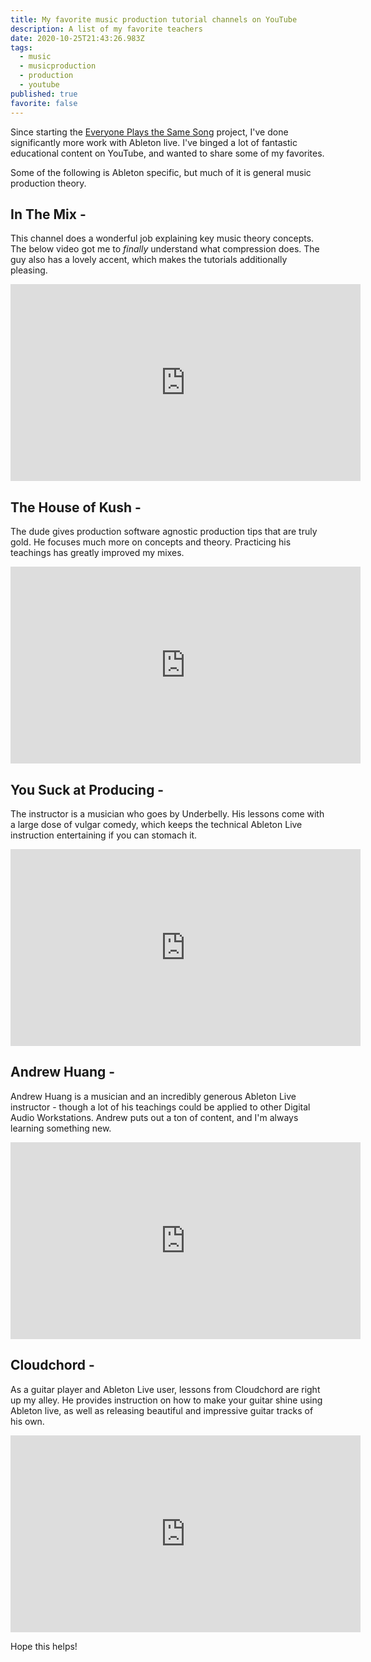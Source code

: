 ```yaml
---
title: My favorite music production tutorial channels on YouTube
description: A list of my favorite teachers
date: 2020-10-25T21:43:26.983Z
tags:
  - music
  - musicproduction
  - production
  - youtube
published: true
favorite: false
---
```

Since starting the [Everyone Plays the Same Song](https://natespilman.com/blog/everyone-plays-the-same-song/) project, I've done significantly more work with Ableton live. I've binged a lot of fantastic educational content on YouTube, and wanted to share some of my favorites. 

Some of the following is Ableton specific, but much of it is general music production theory. 





## In The Mix -

 This channel does a wonderful job explaining key music theory concepts. The below video got me to *finally* understand what compression does. The guy also has a lovely accent, which makes the tutorials additionally pleasing. 

<iframe width="560" height="315" src="https://www.youtube.com/embed/yi0J9JsRdI4" frameborder="0" allow="accelerometer; autoplay; clipboard-write; encrypted-media; gyroscope; picture-in-picture" allowfullscreen></iframe>





## The House of Kush -

The dude gives production software agnostic production tips that are truly gold. He focuses much more on concepts and theory. Practicing his teachings has greatly improved my mixes.

<iframe width="560" height="315" src="https://www.youtube.com/embed/IomooOHKZMs" frameborder="0" allow="accelerometer; autoplay; clipboard-write; encrypted-media; gyroscope; picture-in-picture" allowfullscreen></iframe>





## You Suck at Producing -

The instructor is a musician who goes by Underbelly. His lessons come with a large dose of vulgar comedy, which keeps the technical Ableton Live instruction entertaining if you can stomach it. 

<iframe width="560" height="315" src="https://www.youtube.com/embed/MSyMma9M6AA" frameborder="0" allow="accelerometer; autoplay; clipboard-write; encrypted-media; gyroscope; picture-in-picture" allowfullscreen></iframe>





## Andrew Huang -

Andrew Huang is a musician and an incredibly generous Ableton Live instructor - though a lot of his teachings could be applied to other Digital Audio Workstations. Andrew puts out a ton of content, and I'm always learning something new. 

<iframe width="560" height="315" src="https://www.youtube.com/embed/Z07NWhI2oQQ" frameborder="0" allow="accelerometer; autoplay; clipboard-write; encrypted-media; gyroscope; picture-in-picture" allowfullscreen></iframe>





## Cloudchord -

As a guitar player and Ableton Live user, lessons from Cloudchord are right up my alley. He provides instruction on how to make your guitar shine using Ableton live, as well as releasing beautiful and impressive guitar tracks of his own. 

<iframe width="560" height="315" src="https://www.youtube.com/embed/iyGhSgiCVw4" frameborder="0" allow="accelerometer; autoplay; clipboard-write; encrypted-media; gyroscope; picture-in-picture" allowfullscreen></iframe>

Hope this helps!